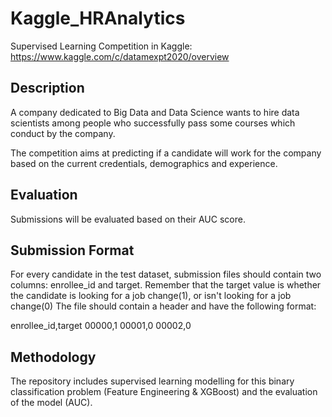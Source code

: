 # Kaggle_HRAnalytics
Supervised Learning Competition in Kaggle: https://www.kaggle.com/c/datamexpt2020/overview 

## Description 

A company dedicated to Big Data and Data Science wants to hire data scientists among people who successfully pass some courses which conduct by the company.

The competition aims at predicting if a candidate will work for the company based on the current credentials, demographics and experience. 

## Evaluation

Submissions will be evaluated based on their AUC score.

## Submission Format

For every candidate in the test dataset, submission files should contain two columns: enrollee_id and target. Remember that the target value is whether the candidate is looking for a job change(1), or isn't looking for a job change(0)
The file should contain a header and have the following format:

enrollee_id,target
00000,1
00001,0
00002,0

## Methodology

The repository includes supervised learning modelling for this binary classification problem (Feature Engineering & XGBoost) and the evaluation of the model (AUC).
